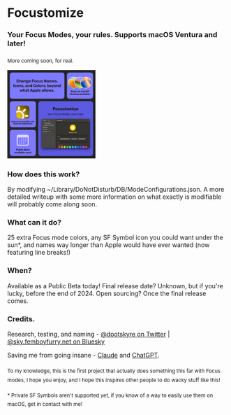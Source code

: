 # Focustomize
### Your Focus Modes, your rules. Supports macOS Ventura and later!
<sub>More coming soon, for real.</sub>

<img src="https://github.com/forcequitOS/Focustomize/blob/main/Focustomize%20Preview.png?raw=true" width="40%">

### How does this work?

By modifying ~/Library/DoNotDisturb/DB/ModeConfigurations.json. A more detailed writeup with some more information on what exactly is modifiable will probably come along soon.

### What can it do?

25 extra Focus mode colors, any SF Symbol icon you could want under the sun*, and names way longer than Apple would have ever wanted (now featuring line breaks!)

### When?

Available as a Public Beta today! Final release date? Unknown, but if you're lucky, before the end of 2024. Open sourcing? Once the final release comes.

### Credits.

Research, testing, and naming - [@dootskyre on Twitter](https://twitter.com/dootskyre) | [@sky.femboyfurry.net on Bluesky](https://bsky.app/profile/sky.femboyfurry.net)

Saving me from going insane - [Claude](https://claude.ai) and [ChatGPT](https://chatgpt.com).

<sub>To my knowledge, this is the first project that actually does something this far with Focus modes, I hope you enjoy, and I hope this inspires other people to do wacky stuff like this!</sub>

<sub>* Private SF Symbols aren't supported yet, if you know of a way to easily use them on macOS, get in contact with me!</sub>
